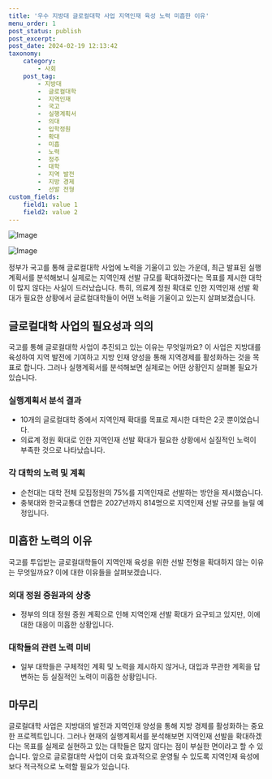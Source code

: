 ```yaml
---
title: '우수 지방대 글로컬대학 사업 지역인재 육성 노력 미흡한 이유'
menu_order: 1
post_status: publish
post_excerpt: 
post_date: 2024-02-19 12:13:42
taxonomy:
    category:
        - 사회
    post_tag:
        - 지방대
        -  글로컬대학
        -  지역인재
        -  국고
        -  실행계획서
        -  의대
        -  입학정원
        -  확대
        -  미흡
        -  노력
        -  정주
        -  대학
        -  지역 발전
        -  지방 경제
        -  선발 전형
custom_fields:
    field1: value 1
    field2: value 2
---
```


![Image](https://imgnews.pstatic.net/image/003/2024/02/13/NISI20231113_0001410678_web_20231113163645_20240213082909509.jpg?type=w647)

![Image](https://imgnews.pstatic.net/image/003/2024/02/13/NISI20240207_0020224363_web_20240207134656_20240213082909512.jpg?type=w647)

정부가 국고를 통해 글로컬대학 사업에 노력을 기울이고 있는 가운데, 최근 발표된 실행계획서를 분석해보니 실제로는 지역인재 선발 규모를 확대하겠다는 목표를 제시한 대학이 많지 않다는 사실이 드러났습니다. 특히, 의료계 정원 확대로 인한 지역인재 선발 확대가 필요한 상황에서 글로컬대학들이 어떤 노력을 기울이고 있는지 살펴보겠습니다.
## 글로컬대학 사업의 필요성과 의의
국고를 통해 글로컬대학 사업이 추진되고 있는 이유는 무엇일까요? 이 사업은 지방대를 육성하여 지역 발전에 기여하고 지방 인재 양성을 통해 지역경제를 활성화하는 것을 목표로 합니다. 그러나 실행계획서를 분석해보면 실제로는 어떤 상황인지 살펴볼 필요가 있습니다.
### 실행계획서 분석 결과
- 10개의 글로컬대학 중에서 지역인재 확대를 목표로 제시한 대학은 2곳 뿐이었습니다.
- 의료계 정원 확대로 인한 지역인재 선발 확대가 필요한 상황에서 실질적인 노력이 부족한 것으로 나타났습니다.
### 각 대학의 노력 및 계획
- 순천대는 대학 전체 모집정원의 75%를 지역인재로 선발하는 방안을 제시했습니다.
- 충북대와 한국교통대 연합은 2027년까지 814명으로 지역인재 선발 규모를 늘릴 예정입니다.
## 미흡한 노력의 이유
국고를 투입받는 글로컬대학들이 지역인재 육성을 위한 선발 전형을 확대하지 않는 이유는 무엇일까요? 이에 대한 이유들을 살펴보겠습니다.
### 의대 정원 증원과의 상충
- 정부의 의대 정원 증원 계획으로 인해 지역인재 선발 확대가 요구되고 있지만, 이에 대한 대응이 미흡한 상황입니다.
### 대학들의 관련 노력 미비
- 일부 대학들은 구체적인 계획 및 노력을 제시하지 않거나, 대입과 무관한 계획을 답변하는 등 실질적인 노력이 미흡한 상황입니다.
## 마무리
글로컬대학 사업은 지방대의 발전과 지역인재 양성을 통해 지방 경제를 활성화하는 중요한 프로젝트입니다. 그러나 현재의 실행계획서를 분석해보면 지역인재 선발을 확대하겠다는 목표를 실제로 실현하고 있는 대학들은 많지 않다는 점이 부실한 면이라고 할 수 있습니다. 앞으로 글로컬대학 사업이 더욱 효과적으로 운영될 수 있도록 지역인재 육성에 보다 적극적으로 노력할 필요가 있습니다.
